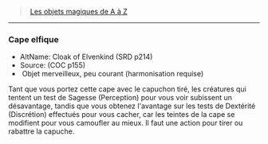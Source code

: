 ﻿---
!MagicItem
Type: Objet merveilleux
Rarity: peu courant
Attunement: harmonisation requise
Id: magicitems_az_hd.md#cape-elfique
ParentLink: magicitems_az_hd.md#les-objets-magiques-de-a-à-z
Name: Cape elfique
ParentName: Les objets magiques de A à Z
NameLevel: 3
AltName: Cloak of Elvenkind (SRD p214)
Source: (COC p155)
---
> [Les objets magiques de A à Z](hd_magicitems_az_les_objets_magiques_de_a_a_z.md)

---

### Cape elfique

- AltName: Cloak of Elvenkind (SRD p214)
- Source: (COC p155)
-  Objet merveilleux, peu courant (harmonisation requise)

Tant que vous portez cette cape avec le capuchon tiré, les créatures qui tentent un test de Sagesse (Perception) pour vous voir subissent un désavantage, tandis que vous obtenez l'avantage sur les tests de Dextérité (Discrétion) effectués pour vous cacher, car les teintes de la cape se modifient pour vous camoufler au mieux. Il faut une action pour tirer ou rabattre la capuche.


